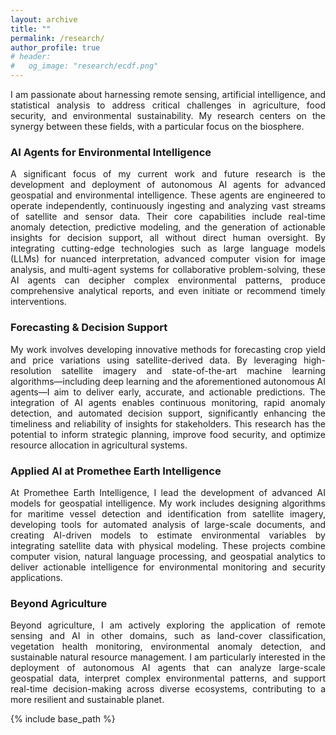 ```yaml
---
layout: archive
title: ""
permalink: /research/
author_profile: true
# header:
#   og_image: "research/ecdf.png"
---
```


<div style="text-align: justify; max-width: 900px; margin: 0 auto;">


<p>
I am passionate about harnessing remote sensing, artificial intelligence, and statistical analysis to address critical challenges in agriculture, food security, and environmental sustainability. My research centers on the synergy between these fields, with a particular focus on the biosphere.
</p>

<h3>AI Agents for Environmental Intelligence</h3>
<p>
A significant focus of my current work and future research is the development and deployment of autonomous AI agents for advanced geospatial and environmental intelligence. These agents are engineered to operate independently, continuously ingesting and analyzing vast streams of satellite and sensor data. Their core capabilities include real-time anomaly detection, predictive modeling, and the generation of actionable insights for decision support, all without direct human oversight. By integrating cutting-edge technologies such as large language models (LLMs) for nuanced interpretation, advanced computer vision for image analysis, and multi-agent systems for collaborative problem-solving, these AI agents can decipher complex environmental patterns, produce comprehensive analytical reports, and even initiate or recommend timely interventions.
</p>

<h3>Forecasting & Decision Support</h3>
<p>
My work involves developing innovative methods for forecasting crop yield and price variations using satellite-derived data. By leveraging high-resolution satellite imagery and state-of-the-art machine learning algorithms—including deep learning and the aforementioned autonomous AI agents—I aim to deliver early, accurate, and actionable predictions. The integration of AI agents enables continuous monitoring, rapid anomaly detection, and automated decision support, significantly enhancing the timeliness and reliability of insights for stakeholders. This research has the potential to inform strategic planning, improve food security, and optimize resource allocation in agricultural systems.
</p>

<h3>Applied AI at Promethee Earth Intelligence</h3>
<p>
At Promethee Earth Intelligence, I lead the development of advanced AI models for geospatial intelligence. My work includes designing algorithms for maritime vessel detection and identification from satellite imagery, developing tools for automated analysis of large-scale documents, and creating AI-driven models to estimate environmental variables by integrating satellite data with physical modeling. These projects combine computer vision, natural language processing, and geospatial analytics to deliver actionable intelligence for environmental monitoring and security applications.
</p>

<h3>Beyond Agriculture</h3>
<p>
Beyond agriculture, I am actively exploring the application of remote sensing and AI in other domains, such as land-cover classification, vegetation health monitoring, environmental anomaly detection, and sustainable natural resource management. I am particularly interested in the deployment of autonomous AI agents that can analyze large-scale geospatial data, interpret complex environmental patterns, and support real-time decision-making across diverse ecosystems, contributing to a more resilient and sustainable planet.
</p>
</div>
{% include base_path %}
